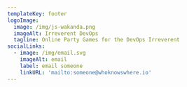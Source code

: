 ```yaml
---
templateKey: footer
logoImage:
  image: /img/js-wakanda.png
  imageAlt: Irreverent DevOps
  tagline: Online Party Games for the DevOps Irreverent
socialLinks:
  - image: /img/email.svg
    imageAlt: email
    label: email someone
    linkURL: 'mailto:someone@whoknowswhere.io'
---
```


